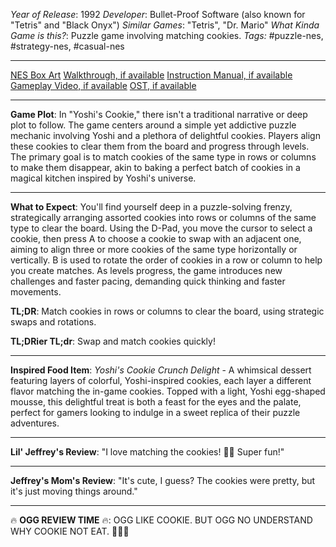 *Year of Release*: 1992
*Developer*: Bullet-Proof Software (also known for "Tetris" and "Black Onyx")
*Similar Games*: "Tetris", "Dr. Mario"
*What Kinda Game is this?*: Puzzle game involving matching cookies.
*Tags:* #puzzle-nes, #strategy-nes, #casual-nes

---
[NES Box Art](https://www.google.com/search?tbm=isch&q=NES+Box+Art+Yoshi's+Cookie) 
[Walkthrough, if available](https://www.google.com/search?q=Walkthrough+NES+Yoshi's+Cookie)
[Instruction Manual, if available](https://www.google.com/search?q=NES+Instruction+Manual+Yoshi's+Cookie)
[Gameplay Video, if available](https://www.youtube.com/results?search_query=gameplay+NES+Yoshi's+Cookie) 
[OST, if available](https://www.youtube.com/results?search_query=gameplay+NES+Yoshi's+Cookie+OST)

- - -
**Game Plot**: In "Yoshi's Cookie," there isn't a traditional narrative or deep plot to follow. The game centers around a simple yet addictive puzzle mechanic involving Yoshi and a plethora of delightful cookies. Players align these cookies to clear them from the board and progress through levels. The primary goal is to match cookies of the same type in rows or columns to make them disappear, akin to baking a perfect batch of cookies in a magical kitchen inspired by Yoshi's universe.

- - -
**What to Expect**: You'll find yourself deep in a puzzle-solving frenzy, strategically arranging assorted cookies into rows or columns of the same type to clear the board. Using the D-Pad, you move the cursor to select a cookie, then press A to choose a cookie to swap with an adjacent one, aiming to align three or more cookies of the same type horizontally or vertically. B is used to rotate the order of cookies in a row or column to help you create matches. As levels progress, the game introduces new challenges and faster pacing, demanding quick thinking and faster movements.

**TL;DR**: Match cookies in rows or columns to clear the board, using strategic swaps and rotations.

**TL;DRier TL;dr**: Swap and match cookies quickly!

---
**Inspired Food Item**: *Yoshi's Cookie Crunch Delight* - A whimsical dessert featuring layers of colorful, Yoshi-inspired cookies, each layer a different flavor matching the in-game cookies. Topped with a light, Yoshi egg-shaped mousse, this delightful treat is both a feast for the eyes and the palate, perfect for gamers looking to indulge in a sweet replica of their puzzle adventures.

---
**Lil' Jeffrey's Review**: "I love matching the cookies! 🍪🐉 Super fun!"

---
**Jeffrey's Mom's Review**: "It's cute, I guess? The cookies were pretty, but it's just moving things around."

---
🔥 **OGG REVIEW TIME** 🔥: OGG LIKE COOKIE. BUT OGG NO UNDERSTAND WHY COOKIE NOT EAT. 🍪😡🔨